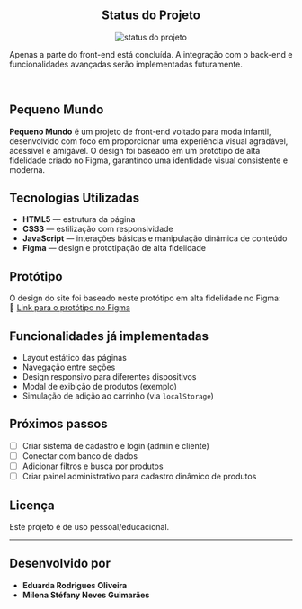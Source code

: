 <br>

<h2 align="center"> Status do Projeto</h2>

<p align="center">
  <img src="https://img.shields.io/badge/DESENVOLVIMENTO-007BFF?style=for-the-badge&logo=github&logoColor=white" alt="status do projeto">
</p>
<P> Apenas a parte do front-end está concluída. A integração com o back-end e funcionalidades avançadas serão implementadas futuramente.
</P>
<br>

##  Pequeno Mundo

**Pequeno Mundo** é um projeto de front-end voltado para moda infantil, desenvolvido com foco em proporcionar uma experiência visual agradável, acessível e amigável. O design foi baseado em um protótipo de alta fidelidade criado no Figma, garantindo uma identidade visual consistente e moderna.

##  Tecnologias Utilizadas

- **HTML5** — estrutura da página  
- **CSS3** — estilização com responsividade  
- **JavaScript** — interações básicas e manipulação dinâmica de conteúdo  
- **Figma** — design e prototipação de alta fidelidade  

##  Protótipo

O design do site foi baseado neste protótipo em alta fidelidade no Figma:  
🔗 [Link para o protótipo no Figma]([https://www.figma.com/](https://www.figma.com/proto/LCirJrJL2kARc6G2mxBMZn/Style-Guide?node-id=9-227&p=f&t=0txeI3PzXtmmHMYk-0&scaling=scale-down&content-scaling=fixed&page-id=9%3A226)) 

## Funcionalidades já implementadas

- Layout estático das páginas
- Navegação entre seções
- Design responsivo para diferentes dispositivos
- Modal de exibição de produtos (exemplo)
- Simulação de adição ao carrinho (via `localStorage`)

##  Próximos passos

- [ ] Criar sistema de cadastro e login (admin e cliente)  
- [ ] Conectar com banco de dados  
- [ ] Adicionar filtros e busca por produtos  
- [ ] Criar painel administrativo para cadastro dinâmico de produtos  

##  Licença

Este projeto é de uso pessoal/educacional.

---

##  Desenvolvido por

- **Eduarda Rodrigues Oliveira**  
- **Milena Stéfany Neves Guimarães**

